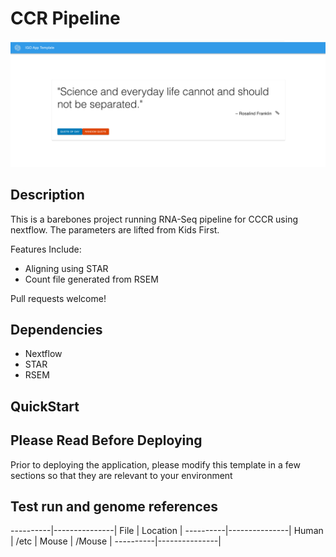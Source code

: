 # CCR Pipeline 

![Application UI](assets/app_view.png)

## Description
This is a barebones project running RNA-Seq pipeline for CCCR using nextflow. The parameters are lifted from Kids First.

Features Include:
* Aligning using STAR 
* Count file generated from RSEM 

Pull requests welcome!

## Dependencies
- Nextflow
- STAR
- RSEM

## QuickStart


## Please Read Before Deploying
Prior to deploying the application, please modify this template in a few sections so that they are relevant to your environment


## Test run and genome references

----------|---------------|
File      | Location      | 
----------|---------------|
Human     | /etc          | 
Mouse	  | /Mouse        |
----------|---------------|

